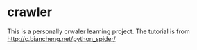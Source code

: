 # crawler

This is a personally crwaler learning project. The tutorial is from http://c.biancheng.net/python_spider/
